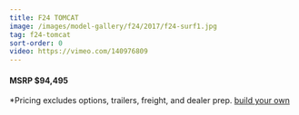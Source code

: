 ```yaml
---
title: F24 TOMCAT
image: /images/model-gallery/f24/2017/f24-surf1.jpg
tag: f24-tomcat
sort-order: 0
video: https://vimeo.com/140976809
---
```

#### MSRP $94,495 ####

*Pricing excludes options, trailers, freight, and dealer prep.
[ build your own](http://designer.mbsportsusa.com/model/10)
